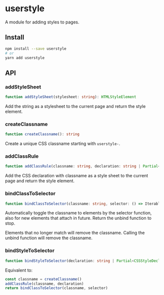# userstyle

A module for adding styles to pages.

## Install

```sh
npm install --save userstyle
# or
yarn add userstyle
```

## API

### addStyleSheet

```ts
function addStyleSheet(stylesheet: string): HTMLStyleElement
```

Add the string as a stylesheet to the current page and return the style element.

### createClassname

```ts
function createClassname(): string
```

Create a unique CSS classname starting with `userstyle-`.

### addClassRule

```ts
function addClassRule(classname: string, declaration: string | Partial<CSSStyleDeclaration>): HTMLStyleElement
```

Add the CSS declaration with classname as a style sheet to the current page and return the style element.

### bindClassToSelector

```ts
function bindClassToSelector(classname: string, selector: () => Iterable<Element>): () => void
```

Automatically toggle the classname to elements by the selector function, also for new elements that attach in future.
Return the unbind function to stop.

Elements that no longer match will remove the classname.
Calling the unbind function will remove the classname.

### bindStyleToSelector

```ts
function bindStyleToSelector(declaration: string | Partial<CSSStyleDeclaration>, selector: () => Iterable<Element>): () => void
```

Equivalent to:

```ts
const classname = createClassname()
addClassRule(classname, declaration)
return bindClassToSelector(classname, selector)
```
